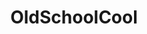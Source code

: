 ---
title: OldSchoolCool
crosslinks:
- youtubot
- u_imguralbumbot
- tmsbmeta
- pics
- shitpost
- HistoryPorn
- AskReddit
- IAmA
- todayilearned
- bestof
- lewronggeneration
- anti_gif_bot
- funny
- autourbanbot
- The_Donald
- TheWayWeWere
- circlebroke2
- livven
- AskHistorians
- ShitWehraboosSay
---